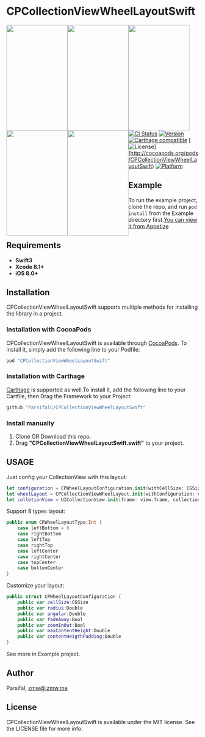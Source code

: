 # CPCollectionViewWheelLayoutSwift

<p align="center">
	   <img style=" float:left; display:inline" src="https://github.com/ParsifalC/CPCollectionViewWheelLayoutSwift/blob/master/ScreenShot.png?raw=true" width="160" height="275" align="center">
	   <img style=" float:left; display:inline" src="http://ojg3xdx9d.bkt.clouddn.com//CPCollectionViewLayout-BottomCenter.gif" width="160" height="275" align="center">
      <img style=" float:left; display:inline" src="http://ojg3xdx9d.bkt.clouddn.com//CPCollectionViewLayout-LeftBottom.gif" width="160" height="275" align="center">
      <img style=" float:left; display:inline" src="http://ojg3xdx9d.bkt.clouddn.com//CPCollectionViewLayout-LeftCenter.gif" width="160" height="275" align="center">
      <img style=" float:left; display:inline" src="http://ojg3xdx9d.bkt.clouddn.com//CPCollectionViewLayout-TopCenter.gif" width="160" height="275" align="center">
 </p>

[![CI Status](http://img.shields.io/travis/ParsifalC/CPCollectionViewWheelLayoutSwift.svg?style=flat)](https://travis-ci.org/Parsifal/CPCollectionViewWheelLayoutSwift)
[![Version](https://img.shields.io/cocoapods/v/CPCollectionViewWheelLayoutSwift.svg?style=flat)](http://cocoapods.org/pods/CPCollectionViewWheelLayoutSwift)
[![Carthage compatible](https://img.shields.io/badge/Carthage-compatible-4BC51D.svg?style=flat)](https://github.com/Carthage/Carthage)
[![License](https://img.shields.io/cocoapods/l/CPCollectionViewWheelLayoutSwift.svg?style=flat)]
(http://cocoapods.org/pods/CPCollectionViewWheelLayoutSwift)
[![Platform](https://img.shields.io/cocoapods/p/CPCollectionViewWheelLayoutSwift.svg?style=flat)](http://cocoapods.org/pods/CPCollectionViewWheelLayoutSwift)

## Example

To run the example project, clone the repo, and run `pod install` from the Example directory first.[You can view it from Appetize](https://appetize.io/app/k20jdwcyuh8cmjjwyqyq8fen8g?device=iphone6s&scale=75&orientation=portrait&osVersion=9.3)

## Requirements
- **Swift3**
- **Xcode 8.1+**
- **iOS 8.0+**    

## Installation    
CPCollectionViewWheelLayoutSwift supports multiple methods for installing the library in a project.    
### Installation with CocoaPods    
CPCollectionViewWheelLayoutSwift is available through [CocoaPods](http://cocoapods.org). To install
it, simply add the following line to your Podfile:

```ruby
pod "CPCollectionViewWheelLayoutSwift"
```
### Installation with Carthage
[Carthage](https://github.com/Carthage/Carthage) is supported as well.To install
it, add the following line to your Cartfile, then Drag the Framework to your Project:

```ruby
github "ParsifalC/CPCollectionViewWheelLayoutSwift"
```
### Install manually
1. Clone OR Download this repo.    
2. Drag **"CPCollectionViewWheelLayoutSwift.swift"** to your project.    

## USAGE    

Just config your CollectionView with this layout:
```Swift
let configuration = CPWheelLayoutConfiguration.init(withCellSize: CGSize.init(width: 100, height: 100), radius: 200, angular: 20, wheelType:wheelType)
let wheelLayout = CPCollectionViewWheelLayout.init(withConfiguration: configuration)
let colletionView = UICollectionView.init(frame: view.frame, collectionViewLayout:wheelLayout)
```

Support 8 types layout:    

```Swift
public enum CPWheelLayoutType:Int {
    case leftBottom = 0
    case rightBottom
    case leftTop
    case rightTop
    case leftCenter
    case rightCenter
    case topCenter
    case bottomCenter
}
```

Customize your layout:    

```Swift
public struct CPWheelLayoutConfiguration {
    public var cellSize:CGSize
    public var radius:Double
    public var angular:Double   
    public var fadeAway:Bool
    public var zoomInOut:Bool
    public var maxContentHeight:Double
    public var contentHeigthPadding:Double
}
```

See more in Example project.   

## Author

Parsifal, zmw@izmw.me

## License

CPCollectionViewWheelLayoutSwift is available under the MIT license. See the LICENSE file for more info.
